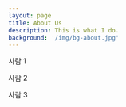 ```yaml
---
layout: page
title: About Us
description: This is what I do.
background: '/img/bg-about.jpg'
---
```


<p>사람 1 </p>

<p>사람 2</p>

<p class="mb-5">사람 3</p>
